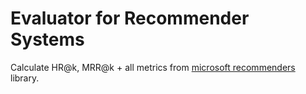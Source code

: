 # Evaluator for Recommender Systems

Calculate HR@k, MRR@k + all metrics from [microsoft recommenders](https://microsoft-recommenders.readthedocs.io/en/latest/evaluation.html#module-recommenders.evaluation.python_evaluation) library.
